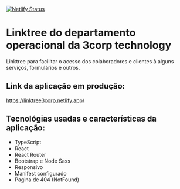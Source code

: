 [![Netlify Status](https://api.netlify.com/api/v1/badges/b716227f-c3e9-42a4-b38b-074f6801ac48/deploy-status)](https://app.netlify.com/sites/linktree3corp/deploys)
# Linktree do departamento operacional da 3corp technology

Linktree para facilitar o acesso dos colaboradores e clientes à alguns serviços, formulários e outros.

## Link da aplicação em produção:

https://linktree3corp.netlify.app/

## Tecnológias usadas e características da aplicação:

- TypeScript
- React
- React Router
- Bootstrap e Node Sass
- Responsivo
- Manifest configurado
- Pagina de 404 (NotFound)
